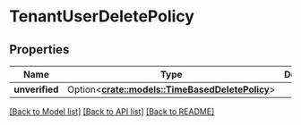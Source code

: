 # TenantUserDeletePolicy

## Properties

Name | Type | Description | Notes
------------ | ------------- | ------------- | -------------
**unverified** | Option<[**crate::models::TimeBasedDeletePolicy**](TimeBasedDeletePolicy.md)> |  | [optional]

[[Back to Model list]](../README.md#documentation-for-models) [[Back to API list]](../README.md#documentation-for-api-endpoints) [[Back to README]](../README.md)


